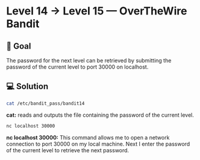 # Level 14 → Level 15 — OverTheWire Bandit 

## 🎯 Goal

The password for the next level can be retrieved by submitting the password of the current level to port 30000 on localhost.

## 💻 Solution 

```bash
cat /etc/bandit_pass/bandit14
```
**cat:** reads and outputs the file containing the password of the current level.

```bash
nc localhost 30000
```
**nc localhost 30000:** This command allows me to open a network connection to port 30000 on my local machine. Next I enter the password of the current level to retrieve the next password.


